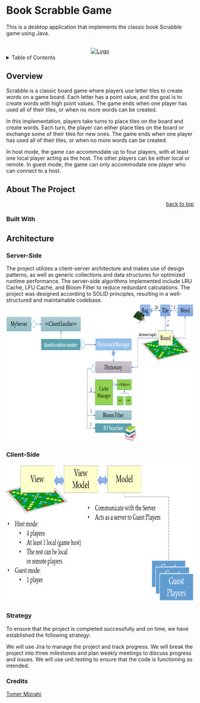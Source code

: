 <!-- Improved compatibility of back to top link: See: https://github.com/othneildrew/Best-README-Template/pull/73 -->
<a name="readme-top"></a>
<!--
*** Thanks for checking out the Best-README-Template. If you have a suggestion
*** that would make this better, please fork the repo and create a pull request
*** or simply open an issue with the tag "enhancement".
*** Don't forget to give the project a star!
*** Thanks again! Now go create something AMAZING! :D
-->



<!-- PROJECT SHIELDS -->
<!--
*** I'm using markdown "reference style" links for readability.
*** Reference links are enclosed in brackets [ ] instead of parentheses ( ).
*** See the bottom of this document for the declaration of the reference variables
*** for contributors-url, forks-url, etc. This is an optional, concise syntax you may use.
*** https://www.markdownguide.org/basic-syntax/#reference-style-links
-->



# Book Scrabble Game
This is a desktop application that implements the classic book Scrabble game using Java.

<!-- PROJECT LOGO -->
<br />
<div align="center">
  <a href="https://github.com/TomerMiz10/book-scrabble-ptm2">
    <img src="https://cdn3.iconfinder.com/data/icons/brain-games/128/Scrabble-red.png" alt="Logo" width="80" height="80">
  </a>
</div>



<!-- TABLE OF CONTENTS -->
<details>
  <summary>Table of Contents</summary>
  <ol>
    <li>
      <a href="#about-the-project">About The Project</a>
      <ul>
        <li><a href="#built-with">Built With</a></li>
      </ul>
    </li>
    <li>
      <a href="#getting-started">Getting Started</a>
      <ul>
        <li><a href="#prerequisites">Prerequisites</a></li>
        <li><a href="#installation">Installation</a></li>
      </ul>
    </li>
    <li><a href="#usage">Usage</a></li>
    <li><a href="#roadmap">Roadmap</a></li>
    <li><a href="#contributing">Contributing</a></li>
    <li><a href="#license">License</a></li>
    <li><a href="#contact">Contact</a></li>
    <li><a href="#acknowledgments">Acknowledgments</a></li>
  </ol>
</details>



## Overview
Scrabble is a classic board game where players use letter tiles to create words on a game board. Each letter has a point value, and the goal is to create words with high point values. The game ends when one player has used all of their tiles, or when no more words can be created.

In this implementation, players take turns to place tiles on the board and create words. Each turn, the player can either place tiles on the board or exchange some of their tiles for new ones. The game ends when one player has used all of their tiles, or when no more words can be created.

In host mode, the game can accommodate up to four players, with at least one local player acting as the host. The other players can be either local or remote. In guest mode, the game can only accommodate one player who can connect to a host.

## About The Project
<p align="right"><a href="#readme-top">back to top</a></p>


### Built With


## Architecture

### Server-Side
The project utilizes a client-server architecture and makes use of design patterns, as well as generic collections and data structures for optimized runtime performance. The server-side algorithms implemented include LRU Cache, LFU Cache, and Bloom Filter to reduce redundant calculations. The project was designed according to SOLID principles, resulting in a well-structured and maintainable codebase. 
<img src="https://raw.githubusercontent.com/BookScrabble/Project/main/src/main/resources/Images/ServerSide.png" alt="Server Side" width="860" height="370">

### Client-Side


<img src="https://raw.githubusercontent.com/BookScrabble/Project/main/src/main/resources/Images/ClientSide.png" alt="Client Side" width="860" height="370">

### Strategy
To ensure that the project is completed successfully and on time, we have established the following strategy:

We will use Jira to manage the project and track progress.
We will break the project into three milestones and plan weekly meetings to discuss progress and issues.
We will use unit testing to ensure that the code is functioning as intended.


### Credits
  <a href="https://github.com/TomerMiz10/" >Tomer Mizrahi </a>
